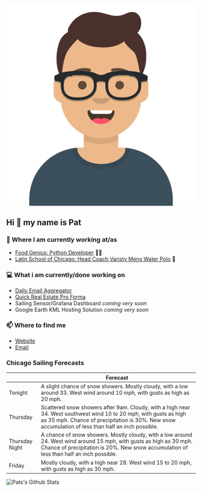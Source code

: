 [![Social banner for p-j-falconer](https://raw.githubusercontent.com/P-J-FALCONER/P-J-FALCONER/master/assets/avataaars.svg)](https://patfalconer.com/)
## Hi :wave: my name is Pat

### 💼 Where I am currently working at/as
- [Food Genius: Python Developer](https://getfoodgenius.com/) 🍔🐍
- [Latin School of Chicago: Head Coach Varisty Mens Water Polo](https://www.latinschool.org/) 🤽


### 💻 What i am currently/done working on
 - [Daily Email Aggregator](https://github.com/P-J-FALCONER/dott_daily_mail)
 - [Quick Real Estate Pro Forma](https://github.com/P-J-FALCONER/henry)
 - Sailing Sensor/Grafana Dashboard *coming very soon*
 - Google Earth KML Hosting Solution *coming very soon*

### 📫 Where to find me
 - [Website](https://patfalconer.com/)
 - [Email](mailto:patrick.j.falconer@gmail.com)


### Chicago Sailing Forecasts
|   | Forecast  |
|---|---|
| Tonight | A slight chance of snow showers. Mostly cloudy, with a low around 33. West wind around 10 mph, with gusts as high as 20 mph. |
| Thursday | Scattered snow showers after 9am. Cloudy, with a high near 34. West southwest wind 10 to 20 mph, with gusts as high as 35 mph. Chance of precipitation is 30%. New snow accumulation of less than half an inch possible. |
| Thursday Night | A chance of snow showers. Mostly cloudy, with a low around 24. West wind around 15 mph, with gusts as high as 30 mph. Chance of precipitation is 20%. New snow accumulation of less than half an inch possible. |
| Friday | Mostly cloudy, with a high near 28. West wind 15 to 20 mph, with gusts as high as 30 mph. |

![Pats's Github Stats](https://github-readme-stats.vercel.app/api?username=p-j-falconer&show_icons=true&theme=radical)
